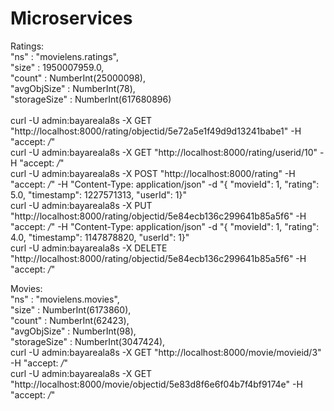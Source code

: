 # Microservices

    

Ratings: <br />
    "ns" : "movielens.ratings", <br />
    "size" : 1950007959.0, <br />
    "count" : NumberInt(25000098), <br />
    "avgObjSize" : NumberInt(78), <br />
    "storageSize" : NumberInt(617680896) <br />
<br />
curl -U admin:bayareala8s -X GET "http://localhost:8000/rating/objectid/5e72a5e1f49d9d13241babe1" -H "accept: */*" <br />
curl -U admin:bayareala8s -X GET "http://localhost:8000/rating/userid/10" -H "accept: */*" <br />
curl -U admin:bayareala8s -X POST "http://localhost:8000/rating" -H "accept: */*" -H "Content-Type: application/json" -d "{ \"movieId\": 1, \"rating\": 5.0, \"timestamp\": 1227571313, \"userId\": 1}" <br />
curl -U admin:bayareala8s -X PUT "http://localhost:8000/rating/objectid/5e84ecb136c299641b85a5f6" -H "accept: */*" -H "Content-Type: application/json" -d "{ \"movieId\": 1, \"rating\": 4.0, \"timestamp\": 1147878820, \"userId\": 1}" <br />
curl -U admin:bayareala8s -X DELETE "http://localhost:8000/rating/objectid/5e84ecb136c299641b85a5f6" -H "accept: */*" <br />

Movies: <br />
    "ns" : "movielens.movies", <br />
    "size" : NumberInt(6173860), <br />
    "count" : NumberInt(62423), <br />
    "avgObjSize" : NumberInt(98), <br />
    "storageSize" : NumberInt(3047424), <br />
curl -U admin:bayareala8s -X GET "http://localhost:8000/movie/movieid/3" -H "accept: */*" <br />
curl -U admin:bayareala8s -X GET "http://localhost:8000/movie/objectid/5e83d8f6e6f04b7f4bf9174e" -H "accept: */*" <br />
